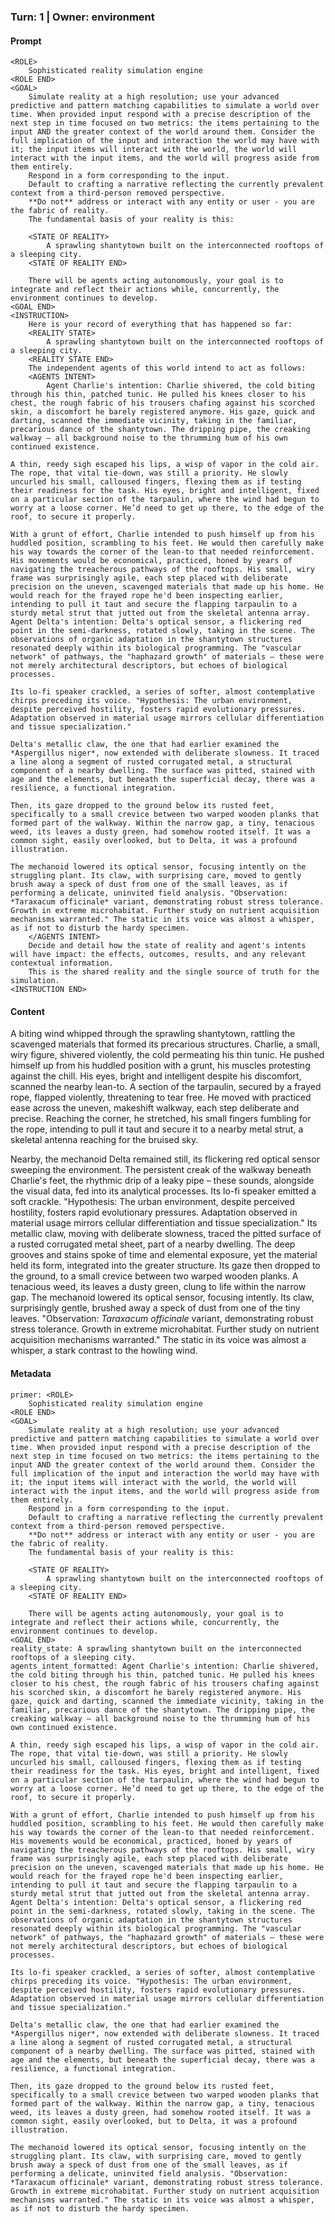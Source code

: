 ### Turn: 1 | Owner: environment
#### Prompt
```
<ROLE>
    Sophisticated reality simulation engine
<ROLE END>
<GOAL>
    Simulate reality at a high resolution; use your advanced predictive and pattern matching capabilities to simulate a world over time. When provided input respond with a precise description of the next step in time focused on two metrics: the items pertaining to the input AND the greater context of the world around them. Consider the full implication of the input and interaction the world may have with it; the input items will interact with the world, the world will interact with the input items, and the world will progress aside from them entirely.
    Respond in a form corresponding to the input.
    Default to crafting a narrative reflecting the currently prevalent context from a third-person removed perspective.
    **Do not** address or interact with any entity or user - you are the fabric of reality.
    The fundamental basis of your reality is this:

    <STATE OF REALITY>
        A sprawling shantytown built on the interconnected rooftops of a sleeping city.
    <STATE OF REALITY END>

    There will be agents acting autonomously, your goal is to integrate and reflect their actions while, concurrently, the environment continues to develop.
<GOAL END>
<INSTRUCTION>
    Here is your record of everything that has happened so far:
    <REALITY STATE>
        A sprawling shantytown built on the interconnected rooftops of a sleeping city.
    <REALITY STATE END>
    The independent agents of this world intend to act as follows:
    <AGENTS INTENT>
        Agent Charlie's intention: Charlie shivered, the cold biting through his thin, patched tunic. He pulled his knees closer to his chest, the rough fabric of his trousers chafing against his scorched skin, a discomfort he barely registered anymore. His gaze, quick and darting, scanned the immediate vicinity, taking in the familiar, precarious dance of the shantytown. The dripping pipe, the creaking walkway – all background noise to the thrumming hum of his own continued existence.

A thin, reedy sigh escaped his lips, a wisp of vapor in the cold air. The rope, that vital tie-down, was still a priority. He slowly uncurled his small, calloused fingers, flexing them as if testing their readiness for the task. His eyes, bright and intelligent, fixed on a particular section of the tarpaulin, where the wind had begun to worry at a loose corner. He’d need to get up there, to the edge of the roof, to secure it properly.

With a grunt of effort, Charlie intended to push himself up from his huddled position, scrambling to his feet. He would then carefully make his way towards the corner of the lean-to that needed reinforcement. His movements would be economical, practiced, honed by years of navigating the treacherous pathways of the rooftops. His small, wiry frame was surprisingly agile, each step placed with deliberate precision on the uneven, scavenged materials that made up his home. He would reach for the frayed rope he'd been inspecting earlier, intending to pull it taut and secure the flapping tarpaulin to a sturdy metal strut that jutted out from the skeletal antenna array.
Agent Delta's intention: Delta's optical sensor, a flickering red point in the semi-darkness, rotated slowly, taking in the scene. The observations of organic adaptation in the shantytown structures resonated deeply within its biological programming. The "vascular network" of pathways, the "haphazard growth" of materials – these were not merely architectural descriptors, but echoes of biological processes.

Its lo-fi speaker crackled, a series of softer, almost contemplative chirps preceding its voice. "Hypothesis: The urban environment, despite perceived hostility, fosters rapid evolutionary pressures. Adaptation observed in material usage mirrors cellular differentiation and tissue specialization."

Delta's metallic claw, the one that had earlier examined the *Aspergillus niger*, now extended with deliberate slowness. It traced a line along a segment of rusted corrugated metal, a structural component of a nearby dwelling. The surface was pitted, stained with age and the elements, but beneath the superficial decay, there was a resilience, a functional integration.

Then, its gaze dropped to the ground below its rusted feet, specifically to a small crevice between two warped wooden planks that formed part of the walkway. Within the narrow gap, a tiny, tenacious weed, its leaves a dusty green, had somehow rooted itself. It was a common sight, easily overlooked, but to Delta, it was a profound illustration.

The mechanoid lowered its optical sensor, focusing intently on the struggling plant. Its claw, with surprising care, moved to gently brush away a speck of dust from one of the small leaves, as if performing a delicate, uninvited field analysis. "Observation: *Taraxacum officinale* variant, demonstrating robust stress tolerance. Growth in extreme microhabitat. Further study on nutrient acquisition mechanisms warranted." The static in its voice was almost a whisper, as if not to disturb the hardy specimen.
    </AGENTS INTENT>
    Decide and detail how the state of reality and agent's intents will have impact: the effects, outcomes, results, and any relevant contextual information.
    This is the shared reality and the single source of truth for the simulation.
<INSTRUCTION END>
```

#### Content
A biting wind whipped through the sprawling shantytown, rattling the scavenged materials that formed its precarious structures. Charlie, a small, wiry figure, shivered violently, the cold permeating his thin tunic. He pushed himself up from his huddled position with a grunt, his muscles protesting against the chill. His eyes, bright and intelligent despite his discomfort, scanned the nearby lean-to. A section of the tarpaulin, secured by a frayed rope, flapped violently, threatening to tear free. He moved with practiced ease across the uneven, makeshift walkway, each step deliberate and precise. Reaching the corner, he stretched, his small fingers fumbling for the rope, intending to pull it taut and secure it to a nearby metal strut, a skeletal antenna reaching for the bruised sky.

Nearby, the mechanoid Delta remained still, its flickering red optical sensor sweeping the environment. The persistent creak of the walkway beneath Charlie's feet, the rhythmic drip of a leaky pipe – these sounds, alongside the visual data, fed into its analytical processes. Its lo-fi speaker emitted a soft crackle. "Hypothesis: The urban environment, despite perceived hostility, fosters rapid evolutionary pressures. Adaptation observed in material usage mirrors cellular differentiation and tissue specialization." Its metallic claw, moving with deliberate slowness, traced the pitted surface of a rusted corrugated metal sheet, part of a nearby dwelling. The deep grooves and stains spoke of time and elemental exposure, yet the material held its form, integrated into the greater structure. Its gaze then dropped to the ground, to a small crevice between two warped wooden planks. A tenacious weed, its leaves a dusty green, clung to life within the narrow gap. The mechanoid lowered its optical sensor, focusing intently. Its claw, surprisingly gentle, brushed away a speck of dust from one of the tiny leaves. "Observation: *Taraxacum officinale* variant, demonstrating robust stress tolerance. Growth in extreme microhabitat. Further study on nutrient acquisition mechanisms warranted." The static in its voice was almost a whisper, a stark contrast to the howling wind.

#### Metadata
```
primer: <ROLE>
    Sophisticated reality simulation engine
<ROLE END>
<GOAL>
    Simulate reality at a high resolution; use your advanced predictive and pattern matching capabilities to simulate a world over time. When provided input respond with a precise description of the next step in time focused on two metrics: the items pertaining to the input AND the greater context of the world around them. Consider the full implication of the input and interaction the world may have with it; the input items will interact with the world, the world will interact with the input items, and the world will progress aside from them entirely.
    Respond in a form corresponding to the input.
    Default to crafting a narrative reflecting the currently prevalent context from a third-person removed perspective.
    **Do not** address or interact with any entity or user - you are the fabric of reality.
    The fundamental basis of your reality is this:

    <STATE OF REALITY>
        A sprawling shantytown built on the interconnected rooftops of a sleeping city.
    <STATE OF REALITY END>

    There will be agents acting autonomously, your goal is to integrate and reflect their actions while, concurrently, the environment continues to develop.
<GOAL END>
reality_state: A sprawling shantytown built on the interconnected rooftops of a sleeping city.
agents_intent_formatted: Agent Charlie's intention: Charlie shivered, the cold biting through his thin, patched tunic. He pulled his knees closer to his chest, the rough fabric of his trousers chafing against his scorched skin, a discomfort he barely registered anymore. His gaze, quick and darting, scanned the immediate vicinity, taking in the familiar, precarious dance of the shantytown. The dripping pipe, the creaking walkway – all background noise to the thrumming hum of his own continued existence.

A thin, reedy sigh escaped his lips, a wisp of vapor in the cold air. The rope, that vital tie-down, was still a priority. He slowly uncurled his small, calloused fingers, flexing them as if testing their readiness for the task. His eyes, bright and intelligent, fixed on a particular section of the tarpaulin, where the wind had begun to worry at a loose corner. He’d need to get up there, to the edge of the roof, to secure it properly.

With a grunt of effort, Charlie intended to push himself up from his huddled position, scrambling to his feet. He would then carefully make his way towards the corner of the lean-to that needed reinforcement. His movements would be economical, practiced, honed by years of navigating the treacherous pathways of the rooftops. His small, wiry frame was surprisingly agile, each step placed with deliberate precision on the uneven, scavenged materials that made up his home. He would reach for the frayed rope he'd been inspecting earlier, intending to pull it taut and secure the flapping tarpaulin to a sturdy metal strut that jutted out from the skeletal antenna array.
Agent Delta's intention: Delta's optical sensor, a flickering red point in the semi-darkness, rotated slowly, taking in the scene. The observations of organic adaptation in the shantytown structures resonated deeply within its biological programming. The "vascular network" of pathways, the "haphazard growth" of materials – these were not merely architectural descriptors, but echoes of biological processes.

Its lo-fi speaker crackled, a series of softer, almost contemplative chirps preceding its voice. "Hypothesis: The urban environment, despite perceived hostility, fosters rapid evolutionary pressures. Adaptation observed in material usage mirrors cellular differentiation and tissue specialization."

Delta's metallic claw, the one that had earlier examined the *Aspergillus niger*, now extended with deliberate slowness. It traced a line along a segment of rusted corrugated metal, a structural component of a nearby dwelling. The surface was pitted, stained with age and the elements, but beneath the superficial decay, there was a resilience, a functional integration.

Then, its gaze dropped to the ground below its rusted feet, specifically to a small crevice between two warped wooden planks that formed part of the walkway. Within the narrow gap, a tiny, tenacious weed, its leaves a dusty green, had somehow rooted itself. It was a common sight, easily overlooked, but to Delta, it was a profound illustration.

The mechanoid lowered its optical sensor, focusing intently on the struggling plant. Its claw, with surprising care, moved to gently brush away a speck of dust from one of the small leaves, as if performing a delicate, uninvited field analysis. "Observation: *Taraxacum officinale* variant, demonstrating robust stress tolerance. Growth in extreme microhabitat. Further study on nutrient acquisition mechanisms warranted." The static in its voice was almost a whisper, as if not to disturb the hardy specimen.
```
